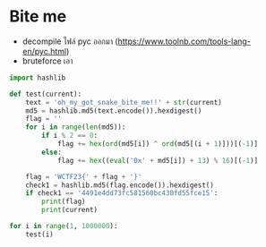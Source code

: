 # Bite me
- decompile ไฟล์ pyc ออกมา (https://www.toolnb.com/tools-lang-en/pyc.html)
- bruteforce เอา
```py
import hashlib

def test(current):
	text = 'oh_my_got_snake_bite_me!!' + str(current)
	md5 = hashlib.md5(text.encode()).hexdigest()
	flag = ''
	for i in range(len(md5)):
	    if i % 2 == 0:
        	flag += hex(ord(md5[i]) ^ ord(md5[(i + 1)]))[(-1)]
	    else:
	        flag += hex((eval('0x' + md5[i]) + 13) % 16)[(-1)]

	flag = 'WCTF23{' + flag + '}'
	check1 = hashlib.md5(flag.encode()).hexdigest()
	if check1 == '4491e4dd73fc581560bc430fd55fce15':
	    print(flag)
	    print(current)

for i in range(1, 1000000):
	test(i)
```